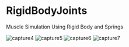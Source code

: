 # RigidBodyJoints

Muscle Simulation Using Rigid Body and Springs

![capture4](https://user-images.githubusercontent.com/7480428/37883016-95440d5a-306d-11e8-933c-9c1b3004c23c.JPG)
![capture5](https://user-images.githubusercontent.com/7480428/37883022-a25dadac-306d-11e8-9e15-7946fab471eb.JPG)
![capture6](https://user-images.githubusercontent.com/7480428/37883025-a8856c56-306d-11e8-8d5c-52edcaea1193.JPG)
![capture7](https://user-images.githubusercontent.com/7480428/37883026-aa4f4444-306d-11e8-8ffd-08fc7d652ac2.JPG)
